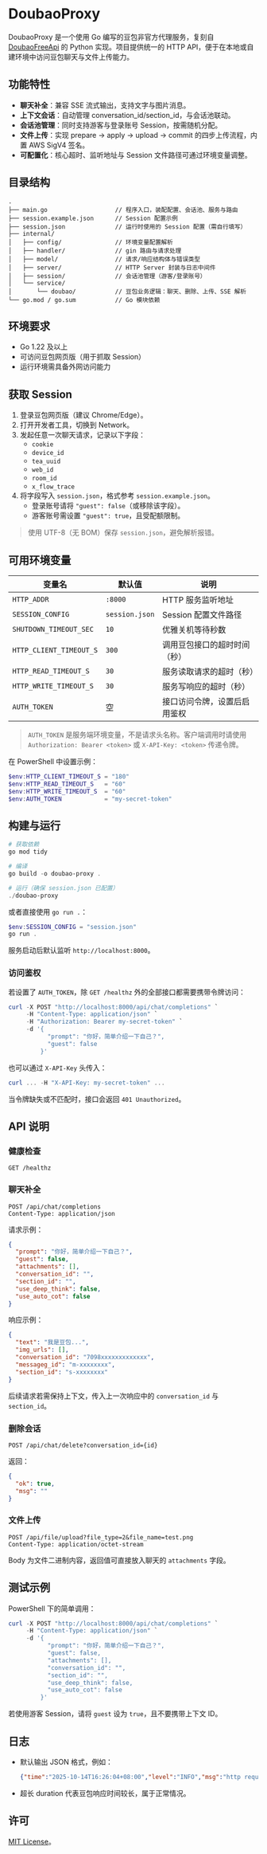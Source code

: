 ﻿# DoubaoProxy

DoubaoProxy 是一个使用 Go 编写的豆包非官方代理服务，复刻自 [DoubaoFreeApi](https://github.com/XilyFeAAAA/DoubaoFreeApi) 的 Python 实现。项目提供统一的 HTTP API，便于在本地或自建环境中访问豆包聊天与文件上传能力。

## 功能特性

- **聊天补全**：兼容 SSE 流式输出，支持文字与图片消息。
- **上下文会话**：自动管理 conversation_id/section_id，与会话池联动。
- **会话池管理**：同时支持游客与登录账号 Session，按需随机分配。
- **文件上传**：实现 prepare → apply → upload → commit 的四步上传流程，内置 AWS SigV4 签名。
- **可配置化**：核心超时、监听地址与 Session 文件路径可通过环境变量调整。

## 目录结构

```
.
├── main.go                   // 程序入口，装配配置、会话池、服务与路由
├── session.example.json      // Session 配置示例
├── session.json              // 运行时使用的 Session 配置（需自行填写）
├── internal/
│   ├── config/               // 环境变量配置解析
│   ├── handler/              // gin 路由与请求处理
│   ├── model/                // 请求/响应结构体与错误类型
│   ├── server/               // HTTP Server 封装与日志中间件
│   ├── session/              // 会话池管理（游客/登录账号）
│   └── service/
│       └── doubao/           // 豆包业务逻辑：聊天、删除、上传、SSE 解析
└── go.mod / go.sum           // Go 模块依赖
```

## 环境要求

- Go 1.22 及以上
- 可访问豆包网页版（用于抓取 Session）
- 运行环境需具备外网访问能力

## 获取 Session

1. 登录豆包网页版（建议 Chrome/Edge）。
2. 打开开发者工具，切换到 Network。
3. 发起任意一次聊天请求，记录以下字段：
   - `cookie`
   - `device_id`
   - `tea_uuid`
   - `web_id`
   - `room_id`
   - `x_flow_trace`
4. 将字段写入 `session.json`，格式参考 `session.example.json`。
   - 登录账号请将 `"guest": false`（或移除该字段）。
   - 游客账号需设置 `"guest": true`，且受配额限制。

> 使用 UTF-8（无 BOM）保存 `session.json`，避免解析报错。

## 可用环境变量


| 变量名                  | 默认值         | 说明                         |
| ----------------------- | -------------- | ---------------------------- |
| `HTTP_ADDR`             | `:8000`        | HTTP 服务监听地址            |
| `SESSION_CONFIG`        | `session.json` | Session 配置文件路径         |
| `SHUTDOWN_TIMEOUT_SEC`  | `10`           | 优雅关机等待秒数             |
| `HTTP_CLIENT_TIMEOUT_S` | `300`          | 调用豆包接口的超时时间（秒） |
| `HTTP_READ_TIMEOUT_S`   | `30`           | 服务读取请求的超时（秒）     |
| `HTTP_WRITE_TIMEOUT_S`  | `30`           | 服务写响应的超时（秒）       |
| `AUTH_TOKEN`            | 空             | 接口访问令牌，设置后启用鉴权 |

> `AUTH_TOKEN` 是服务端环境变量，不是请求头名称。客户端调用时请使用 `Authorization: Bearer <token>` 或 `X-API-Key: <token>` 传递令牌。

在 PowerShell 中设置示例：

```powershell
$env:HTTP_CLIENT_TIMEOUT_S = "180"
$env:HTTP_READ_TIMEOUT_S   = "60"
$env:HTTP_WRITE_TIMEOUT_S  = "60"
$env:AUTH_TOKEN            = "my-secret-token"
```

## 构建与运行

```powershell
# 获取依赖
go mod tidy

# 编译
go build -o doubao-proxy .

# 运行（确保 session.json 已配置）
./doubao-proxy
```

或者直接使用 `go run .`：

```powershell
$env:SESSION_CONFIG = "session.json"
go run .
```

服务启动后默认监听 `http://localhost:8000`。

### 访问鉴权

若设置了 `AUTH_TOKEN`，除 `GET /healthz` 外的全部接口都需要携带令牌访问：

```powershell
curl -X POST "http://localhost:8000/api/chat/completions" `
     -H "Content-Type: application/json" `
     -H "Authorization: Bearer my-secret-token" `
     -d '{
           "prompt": "你好，简单介绍一下自己？",
           "guest": false
         }'
```

也可以通过 `X-API-Key` 头传入：

```powershell
curl ... -H "X-API-Key: my-secret-token" ...
```

当令牌缺失或不匹配时，接口会返回 `401 Unauthorized`。

## API 说明

### 健康检查

```http
GET /healthz
```

### 聊天补全

```http
POST /api/chat/completions
Content-Type: application/json
```

请求示例：

```json
{
  "prompt": "你好，简单介绍一下自己？",
  "guest": false,
  "attachments": [],
  "conversation_id": "",
  "section_id": "",
  "use_deep_think": false,
  "use_auto_cot": false
}
```

响应示例：

```json
{
  "text": "我是豆包...",
  "img_urls": [],
  "conversation_id": "7098xxxxxxxxxxxxx",
  "messageg_id": "m-xxxxxxxx",
  "section_id": "s-xxxxxxxx"
}
```

后续请求若需保持上下文，传入上一次响应中的 `conversation_id` 与 `section_id`。

### 删除会话

```http
POST /api/chat/delete?conversation_id={id}
```

返回：

```json
{
  "ok": true,
  "msg": ""
}
```

### 文件上传

```http
POST /api/file/upload?file_type=2&file_name=test.png
Content-Type: application/octet-stream
```

Body 为文件二进制内容，返回值可直接放入聊天的 `attachments` 字段。

## 测试示例

PowerShell 下的简单调用：

```powershell
curl -X POST "http://localhost:8000/api/chat/completions" `
     -H "Content-Type: application/json" `
     -d '{
           "prompt": "你好，简单介绍一下自己？",
           "guest": false,
           "attachments": [],
           "conversation_id": "",
           "section_id": "",
           "use_deep_think": false,
           "use_auto_cot": false
         }'
```

若使用游客 Session，请将 `guest` 设为 `true`，且不要携带上下文 ID。

## 日志

- 默认输出 JSON 格式，例如：

  ```json
  {"time":"2025-10-14T16:26:04+08:00","level":"INFO","msg":"http request","method":"POST","path":"/api/chat/completions","status":200,"duration":"2m1.5s","ip":"127.0.0.1"}
  ```
- 超长 duration 代表豆包响应时间较长，属于正常情况。

## 许可

[MIT License](LICENSE)。
